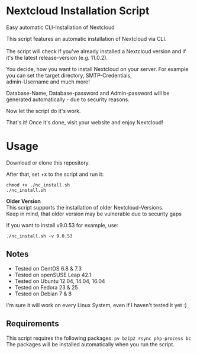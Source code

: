 # Nextcloud Installation Script
Easy automatic CLI-Installation of Nextcloud


This script features an automatic installation of Nextcloud via CLI.<br /><br />
The script will check if you've already installed a Nextcloud version and if it's the latest release-version (e.g. 11.0.2).<br />

You decide, how you want to install Nextcloud on your server. For example you can set the target directory, SMTP-Credentials,<br />
admin-Username and much more!

Database-Name, Database-password and Admin-password will be generated automatically - due to security reasons.

Now let the script do it's work. 

That's it! Once it's done, visit your website and enjoy Nextcloud!

# Usage
Download or clone this repository.

After that, set +x to the script and run it:
```
chmod +x ./nc_install.sh
./nc_install.sh
```

**Older Version**<br />
This script supports the installation of older Nextcloud-Versions.<br />
Keep in mind, that older version may be vulnerable due to security gaps

If you want to install v9.0.53 for example, use:
```
./nc_install.sh -v 9.0.53
```

## Notes
* Tested on CentOS 6.8 & 7.3
* Tested on openSUSE Leap 42.1
* Tested on Ubuntu 12.04, 14.04, 16.04
* Tested on Fedora 23 & 25
* Tested on Debian 7 & 8

I'm sure it will work on every Linux System, even if I haven't tested it yet :)

## Requirements
This script requires the following packages: `pv bzip2 rsync php-process bc`<br />
The packages will be installed automatically when you run the script.
